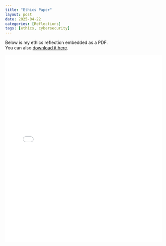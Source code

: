 ```yaml
---
title: "Ethics Paper"
layout: post
date: 2025-04-22
categories: [Reflections]
tags: [ethics, cybersecurity]
---
```


Below is my ethics reflection embedded as a PDF.  
You can also [download it here](/assets/pdf/ethics.pdf).

<embed 
  src="/assets/pdf/ethics.pdf" 
  type="application/pdf" 
  width="100%" 
  height="600px" />
